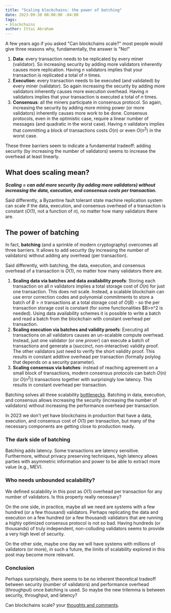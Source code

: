 ```yaml
---
title: "Scaling blockchains: the power of batching"
date: 2023-09-30 08:00:00 -04:00
tags:
- blockchains
author: Ittai Abraham
---
```



A few years ago if you asked "Can blockchains scale?" most people would give three reasons why, fundamentally, the answer is "No!"

1. **Data**: every transaction needs to be replicated by every miner (validator). So increasing security by adding more validators inherently causes more replication. Having $n$ validators implies that your transaction is replicated a total of $n$ times.
2. **Execution**: every transaction needs to be executed (and validated) by every miner (validator). So again increasing the security by adding more validators inherently causes more execution overhead. Having $n$ validators implies that your transaction is executed a total of $n$ times.
3. **Consensus**: all the miners participate in consensus protocol. So again, increasing the security by adding more mining power (or more validators) inherently causes more work to be done. Consensus protocols, even in the optimistic case, require a linear number of messages (and quadratic in the worst case). Having $n$ validators implies that committing a block of transactions costs $O(n)$ or even $O(n^2)$ in the worst case.

These three barriers seem to indicate a fundamental tradeoff: adding security (by increasing the number of validators) seems to increase the overhead at least linearly. 



## What does scaling mean?

***Scaling = can add more security (by adding more validators) without increasing the data, execution, and consensus costs per transaction.***

Said differently, a Byzantine fault tolerant state machine replication system can scale if the data, execution, and consensus overhead of a transaction is constant ($O(1)$, not a function of $n$), no matter how many validators there are.

## The power of batching

In fact, **batching** (and a sprinkle of modern cryptography) overcomes all three barriers. It allows to add security (by increasing the number of validators) without adding any overhead (per transaction).

Said differently, with batching, the data, execution, and consensus overhead of a transaction is $O(1)$, no matter how many validators there are.


1. **Scaling data via batches and data availability proofs**: Storing each transaction on all $n$ validators implies a total storage cost of $O(n)$ for just one transaction. This does not scale. Instead, a scalable blockchain can use error correction codes and polynomial commitments to store a batch of $B>n$ transactions at a total storage cost of $O(B)$ - so the per transaction storage cost is constant (for some functionalities $B>n^2 is needed). Using data availability schemes it is possible to write a batch and read a batch from the blockchain with constant overhead per transaction.
2. **Scaling execution via batches and validity proofs**: Executing all transactions on all validators causes an un-scalable compute overhead. Instead, just one validator (or one *prover*) can execute a batch of transactions and generate a (succinct, non-interactive) validity proof. The other validators just need to verify the short validity proof. This results in constant additive overhead per transaction (formally polylog that depends on a security parameter).
3. **Scaling consensus via batches**: instead of reaching agreement on a small block of transactions, modern consensus protocols can batch $O(n)$ (or $O(n^2)$) transactions together with surprisingly low latency. This results in constant overhead per transaction.


Batching solves all three scalability [bottlenecks](https://decentralizedthoughts.github.io/2019-12-06-dce-the-three-scalability-bottlenecks-of-state-machine-replication/). Batching in data, execution, and consensus allows increasing the security (increasing the number of validators) without increasing the performance overhead per transaction.

In 2023 we don't yet have blockchains in production that have a data, execution, and consensus cost of $O(1)$ per transaction, but many of the necessary components are getting close to production ready.

### The dark side of batching

Batching adds latency. Some transactions are latency sensitive. Furthermore, without privacy preserving techniques, high latency allows parties with asymmetric information and power to be able to extract more value (e.g., MEV).

### Who needs unbounded scalability?

We defined scalability in this post as $O(1)$ overhead per transaction for any number of validators. Is this property really necessary? 

On the one side, in practice, maybe all we need are systems with a few hundred (or a few thousand) validators. Perhaps replicating the data and execution on a few hundred (or a few thousand) validators that are running a highly optimized consensus protocol is not so bad. Having hundreds (or thousands) of truly  independent, non-colluding validators seems to provide a very high level of security.

On the other side, maybe one day we will have systems with millions of validators (or more), in such a future, the limits of scalability explored in this post may become more relevant. 

### Conclusion

Perhaps surprisingly, there seems to be no inherent theoretical tradeoff between security (number of validators) and performance overhead (throughput) once batching is used. So maybe the new trilemma is between security, throughput, and latency?

Can blockchains scale? your [thoughts and comments]().